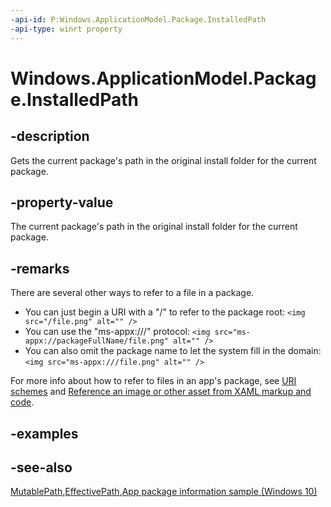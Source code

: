 ```yaml
---
-api-id: P:Windows.ApplicationModel.Package.InstalledPath
-api-type: winrt property
---
```


<!-- Property syntax.
public string InstalledPath { get; }
-->

# Windows.ApplicationModel.Package.InstalledPath

## -description

Gets the current package's path in the original install folder for the current package.

## -property-value

The current package's path in the original install folder for the current package.

## -remarks

There are several other ways to refer to a file in a package.

+ You can just begin a URI with a "/" to refer to the package root: `<img src="/file.png" alt="" />`
+ You can use the "ms-appx:///" protocol: `<img src="ms-appx://packageFullName/file.png" alt="" />`
+ You can also omit the package name to let the system fill in the domain: `<img src="ms-appx:///file.png" alt="" />`

For more info about how to refer to files in an app's package, see [URI schemes](https://docs.microsoft.com/windows/uwp/app-resources/uri-schemes) and [Reference an image or other asset from XAML markup and code](https://docs.microsoft.com/windows/uwp/app-resources/images-tailored-for-scale-theme-contrast#reference-an-image-or-other-asset-from-xaml-markup-and-code).

## -examples

## -see-also

[MutablePath](package_mutablepath.md),[EffectivePath](package_effectivepath.md),[App package information sample (Windows 10)](https://go.microsoft.com/fwlink/p/?LinkId=620581)

